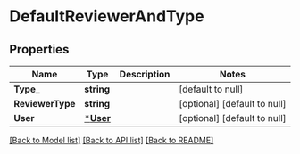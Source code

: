 # DefaultReviewerAndType

## Properties
Name | Type | Description | Notes
------------ | ------------- | ------------- | -------------
**Type_** | **string** |  | [default to null]
**ReviewerType** | **string** |  | [optional] [default to null]
**User** | [***User**](user.md) |  | [optional] [default to null]

[[Back to Model list]](../README.md#documentation-for-models) [[Back to API list]](../README.md#documentation-for-api-endpoints) [[Back to README]](../README.md)

